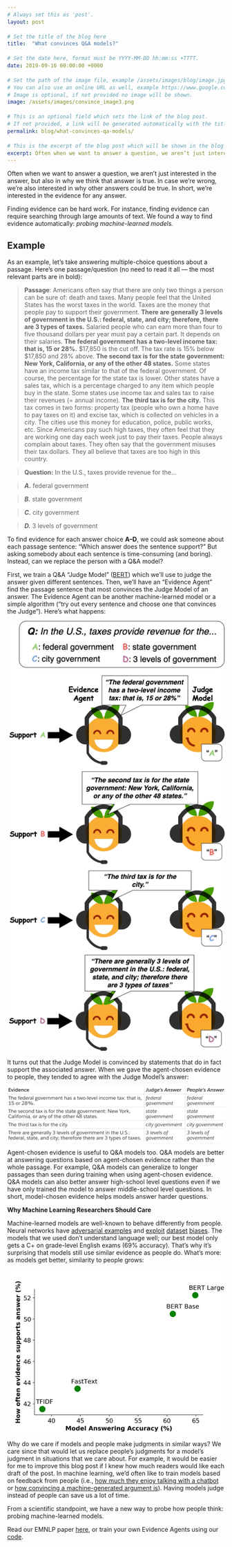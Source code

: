 ```yaml
---
# Always set this as 'post'.
layout: post

# Set the title of the blog here
title:  "What convinces Q&A models?"

# Set the date here, format must be YYYY-MM-DD hh:mm:ss +TTTT.
date: 2019-09-16 00:00:00 +0000

# Set the path of the image file, example /assets/images/blog/image.jpg
# You can also use an online URL as well, example https://www.google.com/image.jpg
# Image is optional, if not provided no image will be shown.
image: /assets/images/convince_image3.png

# This is an optional field which sets the link of the blog post.
# If not provided, a link will be generated automatically with the title of the blog post.
permalink: blog/what-convinces-qa-models/

# This is the excerpt of the blog post which will be shown in the blog listing page.
excerpt: Often when we want to answer a question, we aren’t just interested in the answer, but also in why we think that answer is true. In case we’re wrong, we’re also interested in why other answers could be true.  
---
```


<!-- Add the blog post here in markdown -->

Often when we want to answer a question, we aren’t just interested in the answer, but also in why we think that answer is true. In case we’re wrong, we’re also interested in why other answers could be true. In short, we’re interested in the evidence for any answer.

Finding evidence can be hard work. For instance, finding evidence can require searching through large amounts of text. We found a way to find evidence automatically: *probing machine-learned models.*

## **Example**

As an example, let’s take answering multiple-choice questions about a passage. Here’s one passage/question (no need to read it all — the most relevant parts are in bold):

> **Passage**: Americans often say that there are only two things a person can be sure of: death and taxes. Many people feel that the United States has the worst taxes in the world. Taxes are the money that people pay to support their government. **There are generally 3 levels of government in the U.S.: federal, state, and city; therefore, there are 3 types of taxes.** Salaried people who can earn more than four to five thousand dollars per year must pay a certain part. It depends on their salaries. **The federal government has a two-level income tax: that is, 15 or 28%.** $17,850 is the cut off. The tax rate is 15% below $17,850 and 28% above. **The second tax is for the state government: New York, California, or any of the other 48 states.** Some states have an income tax similar to that of the federal government. Of course, the percentage for the state tax is lower. Other states have a sales tax, which is a percentage charged to any item which people buy in the state. Some states use income tax and sales tax to raise their revenues (= annual income). **The third tax is for the city.** This tax comes in two forms: property tax (people who own a home have to pay taxes on it) and excise tax, which is collected on vehicles in a city. The cities use this money for education, police, public works, etc. Since Americans pay such high taxes, they often feel that they are working one day each week just to pay their taxes. People always complain about taxes. They often say that the government misuses their tax dollars. They all believe that taxes are too high in this country.

> **Question:** In the U.S., taxes provide revenue for the...
 
> ***A.*** federal government

> ***B.*** state government

> ***C.*** city government

> ***D.*** 3 levels of government

To find evidence for each answer choice **A–D**, we could ask someone about each passage sentence: “Which answer does the sentence support?” But asking somebody about each sentence is time-consuming (and boring). Instead, can we replace the person with a Q&A model?

First, we train a Q&A “Judge Model” ([BERT](https://arxiv.org/abs/1810.04805)) which we’ll use to judge the answer given different sentences. Then, we’ll have an “Evidence Agent” find the passage sentence that most convinces the Judge Model of an answer. The Evidence Agent can be another machine-learned model or a simple algorithm (“try out every sentence and choose one that convinces the Judge”). Here’s what happens:

![Inverse Scaling Prize Ideas](/assets/images/convince_image1.png)

It turns out that the Judge Model is convinced by statements that do in fact support the associated answer. When we gave the agent-chosen evidence to people, they tended to agree with the Judge Model’s answer:

![Inverse Scaling Prize Ideas](/assets/images/convince_image2.png)

Agent-chosen evidence is useful to Q&A models too. Q&A models are better at answering questions based on agent-chosen evidence rather than the whole passage. For example, Q&A models can generalize to longer passages than seen during training when using agent-chosen evidence. Q&A models can also better answer high-school level questions even if we have only trained the model to answer middle-school level questions. In short, model-chosen evidence helps models answer harder questions.

**Why Machine Learning Researchers Should Care**

Machine-learned models are well-known to behave differently from people. Neural networks have [adversarial examples](https://arxiv.org/abs/1312.6199) and [exploit](https://arxiv.org/abs/1707.07328) [dataset](https://arxiv.org/abs/1803.02324) [biases](https://arxiv.org/abs/1811.12231). The models that we used don’t understand language well; our best model only gets a C+ on grade-level English exams (69% accuracy). That’s why it’s surprising that models still use similar evidence as people do. What’s more: as models get better, similarity to people grows:

![Inverse Scaling Prize Ideas](/assets/images/convince_image3.png)

Why do we care if models and people make judgments in similar ways? We care since that would let us replace people’s judgments for a model’s judgment in situations that we care about. For example, it would be easier for me to improve this blog post if I knew how much readers would like each draft of the post. In machine learning, we’d often like to train models based on feedback from people (i.e., [how much they enjoy talking with a chatbot](https://arxiv.org/abs/1901.05415) or [how convincing a machine-generated argument is](https://openai.com/blog/debate/)). Having models judge instead of people can save us a lot of time.

From a scientific standpoint, we have a new way to probe how people think: probing machine-learned models.

Read our EMNLP paper [here](https://arxiv.org/abs/1909.05863), or train your own Evidence Agents using our [code](https://github.com/ethanjperez/convince).
